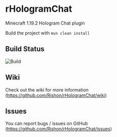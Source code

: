 # rHologramChat

Minecraft 1.19.2 Hologram Chat plugin

Build the project with ``mvn clean install``

## Build Status

![Build](https://travis-ci.com/Rishon/rHologramChat.svg?branch=master)

## Wiki

Check out the wiki for more information (https://github.com/Rishon/rHologramChat/wiki)

## Issues

You can report bugs / issues on GitHub (https://github.com/Rishon/rHologramChat/issues)
